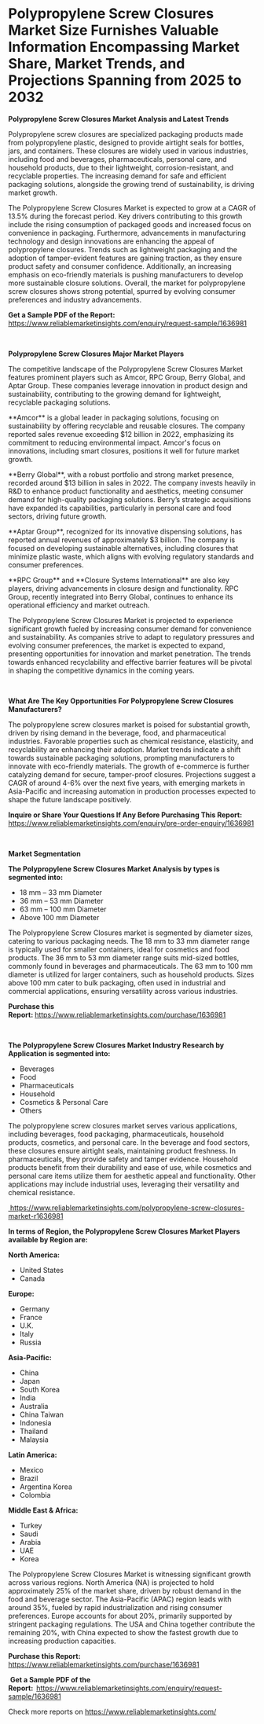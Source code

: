 <p><h1>Polypropylene Screw Closures Market Size Furnishes Valuable Information Encompassing Market Share, Market Trends, and Projections Spanning from 2025 to 2032</h1></p><p><strong>Polypropylene Screw Closures Market Analysis and Latest Trends</strong></p>
<p><p>Polypropylene screw closures are specialized packaging products made from polypropylene plastic, designed to provide airtight seals for bottles, jars, and containers. These closures are widely used in various industries, including food and beverages, pharmaceuticals, personal care, and household products, due to their lightweight, corrosion-resistant, and recyclable properties. The increasing demand for safe and efficient packaging solutions, alongside the growing trend of sustainability, is driving market growth.</p><p>The Polypropylene Screw Closures Market is expected to grow at a CAGR of 13.5% during the forecast period. Key drivers contributing to this growth include the rising consumption of packaged goods and increased focus on convenience in packaging. Furthermore, advancements in manufacturing technology and design innovations are enhancing the appeal of polypropylene closures. Trends such as lightweight packaging and the adoption of tamper-evident features are gaining traction, as they ensure product safety and consumer confidence. Additionally, an increasing emphasis on eco-friendly materials is pushing manufacturers to develop more sustainable closure solutions. Overall, the market for polypropylene screw closures shows strong potential, spurred by evolving consumer preferences and industry advancements.</p></p>
<p><strong>Get a Sample PDF of the Report:&nbsp;</strong> <a href="https://www.reliablemarketinsights.com/enquiry/request-sample/1636981?utm_campaign=3017&utm_medium=2&utm_source=Github&utm_content=ia&utm_term=23032025&utm_id=polypropylene-screw-closures">https://www.reliablemarketinsights.com/enquiry/request-sample/1636981</a></p>
<p>&nbsp;</p>
<p><strong>Polypropylene Screw Closures Major Market Players</strong></p>
<p><p>The competitive landscape of the Polypropylene Screw Closures Market features prominent players such as Amcor, RPC Group, Berry Global, and Aptar Group. These companies leverage innovation in product design and sustainability, contributing to the growing demand for lightweight, recyclable packaging solutions.</p><p>**Amcor** is a global leader in packaging solutions, focusing on sustainability by offering recyclable and reusable closures. The company reported sales revenue exceeding $12 billion in 2022, emphasizing its commitment to reducing environmental impact. Amcor's focus on innovations, including smart closures, positions it well for future market growth.</p><p>**Berry Global**, with a robust portfolio and strong market presence, recorded around $13 billion in sales in 2022. The company invests heavily in R&D to enhance product functionality and aesthetics, meeting consumer demand for high-quality packaging solutions. Berry’s strategic acquisitions have expanded its capabilities, particularly in personal care and food sectors, driving future growth.</p><p>**Aptar Group**, recognized for its innovative dispensing solutions, has reported annual revenues of approximately $3 billion. The company is focused on developing sustainable alternatives, including closures that minimize plastic waste, which aligns with evolving regulatory standards and consumer preferences.</p><p>**RPC Group** and **Closure Systems International** are also key players, driving advancements in closure design and functionality. RPC Group, recently integrated into Berry Global, continues to enhance its operational efficiency and market outreach.</p><p>The Polypropylene Screw Closures Market is projected to experience significant growth fueled by increasing consumer demand for convenience and sustainability. As companies strive to adapt to regulatory pressures and evolving consumer preferences, the market is expected to expand, presenting opportunities for innovation and market penetration. The trends towards enhanced recyclability and effective barrier features will be pivotal in shaping the competitive dynamics in the coming years.</p></p>
<p>&nbsp;</p>
<p><strong>What Are The Key Opportunities For Polypropylene Screw Closures Manufacturers?</strong></p>
<p><p>The polypropylene screw closures market is poised for substantial growth, driven by rising demand in the beverage, food, and pharmaceutical industries. Favorable properties such as chemical resistance, elasticity, and recyclability are enhancing their adoption. Market trends indicate a shift towards sustainable packaging solutions, prompting manufacturers to innovate with eco-friendly materials. The growth of e-commerce is further catalyzing demand for secure, tamper-proof closures. Projections suggest a CAGR of around 4-6% over the next five years, with emerging markets in Asia-Pacific and increasing automation in production processes expected to shape the future landscape positively.</p></p>
<p><strong>Inquire or Share Your Questions If Any Before Purchasing This Report:</strong> <a href="https://www.reliablemarketinsights.com/enquiry/pre-order-enquiry/1636981?utm_campaign=3017&utm_medium=2&utm_source=Github&utm_content=ia&utm_term=23032025&utm_id=polypropylene-screw-closures">https://www.reliablemarketinsights.com/enquiry/pre-order-enquiry/1636981</a></p>
<p>&nbsp;</p>
<p><strong>Market Segmentation</strong></p>
<p><strong>The Polypropylene Screw Closures Market Analysis by types is segmented into:</strong></p>
<p><ul><li>18 mm – 33 mm Diameter</li><li>36 mm – 53 mm Diameter</li><li>63 mm – 100 mm Diameter</li><li>Above 100 mm Diameter</li></ul></p>
<p><p>The Polypropylene Screw Closures market is segmented by diameter sizes, catering to various packaging needs. The 18 mm to 33 mm diameter range is typically used for smaller containers, ideal for cosmetics and food products. The 36 mm to 53 mm diameter range suits mid-sized bottles, commonly found in beverages and pharmaceuticals. The 63 mm to 100 mm diameter is utilized for larger containers, such as household products. Sizes above 100 mm cater to bulk packaging, often used in industrial and commercial applications, ensuring versatility across various industries.</p></p>
<p><strong>Purchase this Report:&nbsp;</strong><a href="https://www.reliablemarketinsights.com/purchase/1636981?utm_campaign=3017&utm_medium=2&utm_source=Github&utm_content=ia&utm_term=23032025&utm_id=polypropylene-screw-closures">https://www.reliablemarketinsights.com/purchase/1636981</a></p>
<p>&nbsp;</p>
<p><strong>The Polypropylene Screw Closures Market Industry Research by Application is segmented into:</strong></p>
<p><ul><li>Beverages</li><li>Food</li><li>Pharmaceuticals</li><li>Household</li><li>Cosmetics & Personal Care</li><li>Others</li></ul></p>
<p><p>The polypropylene screw closures market serves various applications, including beverages, food packaging, pharmaceuticals, household products, cosmetics, and personal care. In the beverage and food sectors, these closures ensure airtight seals, maintaining product freshness. In pharmaceuticals, they provide safety and tamper evidence. Household products benefit from their durability and ease of use, while cosmetics and personal care items utilize them for aesthetic appeal and functionality. Other applications may include industrial uses, leveraging their versatility and chemical resistance.</p></p>
<p><a href="https://www.reliablemarketinsights.com/polypropylene-screw-closures-market-r1636981?utm_campaign=3017&utm_medium=2&utm_source=Github&utm_content=ia&utm_term=23032025&utm_id=polypropylene-screw-closures">&nbsp;https://www.reliablemarketinsights.com/polypropylene-screw-closures-market-r1636981</a></p>
<p><strong>In terms of Region, the Polypropylene Screw Closures Market Players available by Region are:</strong></p>
<p>
    <p> <strong> North America: </strong>
        <ul>
            <li>United States</li>
            <li>Canada</li>
        </ul>
        </p> 
    <p> <strong> Europe: </strong>
        <ul>
            <li>Germany</li>
            <li>France</li>
            <li>U.K.</li>
            <li>Italy</li>
            <li>Russia</li>
        </ul>
        </p> 
    <p> <strong> Asia-Pacific: </strong>
        <ul>
            <li>China</li>
            <li>Japan</li>
            <li>South Korea</li>
            <li>India</li>
            <li>Australia</li>
            <li>China Taiwan</li>
            <li>Indonesia</li>
            <li>Thailand</li>
            <li>Malaysia</li>
        </ul>
        </p> 
    <p> <strong> Latin America: </strong>
        <ul>
            <li>Mexico</li>
            <li>Brazil</li>
            <li>Argentina Korea</li>
            <li>Colombia</li>
        </ul>
        </p> 
    <p> <strong> Middle East & Africa: </strong>
        <ul>
            <li>Turkey</li>
            <li>Saudi</li>
            <li>Arabia</li>
            <li>UAE</li>
            <li>Korea</li>
        </ul>
    </p>
    </p>
<p><p>The Polypropylene Screw Closures Market is witnessing significant growth across various regions. North America (NA) is projected to hold approximately 25% of the market share, driven by robust demand in the food and beverage sector. The Asia-Pacific (APAC) region leads with around 35%, fueled by rapid industrialization and rising consumer preferences. Europe accounts for about 20%, primarily supported by stringent packaging regulations. The USA and China together contribute the remaining 20%, with China expected to show the fastest growth due to increasing production capacities.</p></p>
<p><strong>Purchase this Report: </strong><a href="https://www.reliablemarketinsights.com/purchase/1636981?utm_campaign=3017&utm_medium=2&utm_source=Github&utm_content=ia&utm_term=23032025&utm_id=polypropylene-screw-closures">https://www.reliablemarketinsights.com/purchase/1636981</a></p>
<p>&nbsp;<strong>Get a Sample PDF of the Report:&nbsp;&nbsp;</strong><a href="https://www.reliablemarketinsights.com/enquiry/request-sample/1636981?utm_campaign=3017&utm_medium=2&utm_source=Github&utm_content=ia&utm_term=23032025&utm_id=polypropylene-screw-closures">https://www.reliablemarketinsights.com/enquiry/request-sample/1636981</a></p>
<p><strong></strong></p>
<p>Check more reports on <a href="https://www.reliablemarketinsights.com/?utm_campaign=3017&utm_medium=2&utm_source=Github&utm_content=ia&utm_term=23032025&utm_id=polypropylene-screw-closures">https://www.reliablemarketinsights.com/</a></p>